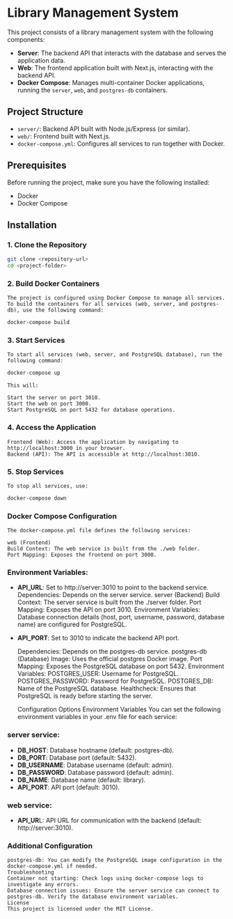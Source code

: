 # Library Management System

This project consists of a library management system with the following components:

- **Server**: The backend API that interacts with the database and serves the application data.
- **Web**: The frontend application built with Next.js, interacting with the backend API.
- **Docker Compose**: Manages multi-container Docker applications, running the `server`, `web`, and `postgres-db` containers.

## Project Structure

- `server/`: Backend API built with Node.js/Express (or similar).
- `web/`: Frontend built with Next.js.
- `docker-compose.yml`: Configures all services to run together with Docker.

## Prerequisites

Before running the project, make sure you have the following installed:

- Docker
- Docker Compose

## Installation

### 1. Clone the Repository

```bash
git clone <repository-url>
cd <project-folder>
```

### 2. Build Docker Containers
	The project is configured using Docker Compose to manage all services. To build the containers for all services (web, server, and postgres-db), use the following command:

```bash
docker-compose build
```

### 3. Start Services
	To start all services (web, server, and PostgreSQL database), run the following command:

```bash
docker-compose up
```

	This will:

	Start the server on port 3010.
	Start the web on port 3000.
	Start PostgreSQL on port 5432 for database operations.

### 4. Access the Application
	Frontend (Web): Access the application by navigating to http://localhost:3000 in your browser.
	Backend (API): The API is accessible at http://localhost:3010.

### 5. Stop Services
	To stop all services, use:

```bash
docker-compose down
```

### Docker Compose Configuration
	The docker-compose.yml file defines the following services:

	web (Frontend)
	Build Context: The web service is built from the ./web folder.
	Port Mapping: Exposes the frontend on port 3000.

### Environment Variables:
- **API_URL**: Set to http://server:3010 to point to the backend service.
	Dependencies: Depends on the server service.
	server (Backend)
	Build Context: The server service is built from the ./server folder.
	Port Mapping: Exposes the API on port 3010.
	Environment Variables:
	Database connection details (host, port, username, password, database name) are configured for PostgreSQL.

- **API_PORT**: Set to 3010 to indicate the backend API port.

	Dependencies: Depends on the postgres-db service.
	postgres-db (Database)
	Image: Uses the official postgres Docker image.
	Port Mapping: Exposes the PostgreSQL database on port 5432.
	Environment Variables:
	POSTGRES_USER: Username for PostgreSQL.
	POSTGRES_PASSWORD: Password for PostgreSQL.
	POSTGRES_DB: Name of the PostgreSQL database.
	Healthcheck: Ensures that PostgreSQL is ready before starting the server.

	Configuration Options
	Environment Variables
	You can set the following environment variables in your .env file for each service:

### server service:

- **DB_HOST**: Database hostname (default: postgres-db).
- **DB_PORT**: Database port (default: 5432).
- **DB_USERNAME**: Database username (default: admin).
- **DB_PASSWORD**: Database password (default: admin).
- **DB_NAME**: Database name (default: library).
- **API_PORT**: API port (default: 3010).

### web service:

- **API_UR**L: API URL for communication with the backend (default: http://server:3010).

### Additional Configuration
	postgres-db: You can modify the PostgreSQL image configuration in the docker-compose.yml if needed.
	Troubleshooting
	Container not starting: Check logs using docker-compose logs to investigate any errors.
	Database connection issues: Ensure the server service can connect to postgres-db. Verify the database environment variables.
	License
	This project is licensed under the MIT License.